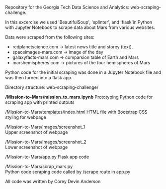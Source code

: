 Repository for the Georgia Tech Data Science and Analytics: web-scraping-challenge.

In this excercise we used 'BeautifulSoup', 'splinter', and 'flask'in Python with Jupyter Notebook to scrape data about Mars from various websites.

Data were scraped from the following sites:
  
  * redplanetscience.com  -> latest news title and storey (text).
  * spaceimages-mars.com -> image of the day
  * galaxyfacts-mars.com -> comparsion table of Earth and Mars
  * marshemispheres.com -> pictures of the four hemispheres of Mars

Python code for the initial scraping was done in a Jupyter Notebook file and was then turned into a flask app.

Directory structure: web-scraping-challenge/

<strong>/Mission-to-Mars/mission_to_mars.ipynb</strong> 
Prototyping Python code for scraping app with printed outputs

/Mission-to-Mars/templates/index.html 
HTML file with Bootstrap CSS styling for webpage

/Mission-to-Mars/images/screenshot_1  
Upper screenshot of webpage

/Mission-to-Mars/images/screenshot_2  
Lower screenshot of webpage

/Mission-to-Mars/app.py 
Flask app code

/Mission-to-Mars/scrap_mars.py  
Python code scraping code called by /scrape route in app.py 

All code was written by Corey Devin Anderson
